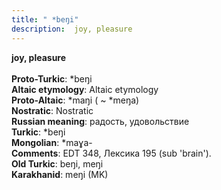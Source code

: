 ```yaml
---
title: " *beŋi"
description:  joy, pleasure
---
```

<p data-pagefind-weight="0.5">
<strong> joy, pleasure</strong><br><br>
<strong>Proto-Turkic</strong>:  *beŋi<br>
<strong>Altaic etymology</strong>:  Altaic etymology<br>
<strong> Proto-Altaic</strong>:  *maŋi ( ~ *meŋa)<br>
<strong>Nostratic</strong>:  Nostratic<br>
<strong>Russian meaning</strong>:  радость, удовольствие<br>
<strong>Turkic</strong>:  *beŋi<br>
<strong>Mongolian</strong>:  *maɣa-<br>
<strong>Comments</strong>:  EDT 348, Лексика 195 (sub 'brain').<br>
<strong>Old Turkic</strong>:  beŋi, meŋi<br>
<strong>Karakhanid</strong>:  meŋi (MK)<br>

</p>
